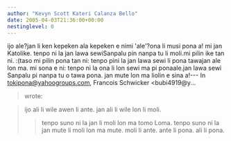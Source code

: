```yaml
---
author: "Kevyn Scott Kateri Calanza Bello"
date: 2005-04-03T21:36:00+00:00
nestinglevel: 0
---
```

ijo ale?jan li ken kepeken ala kepeken e nimi 'ale'?ona li musi pona a! mi jan Katolike. tenpo ni la jan lawa sewiSanpalu pin nanpa tu li moli.mi pilin ike tan ni. :(taso mi pilin pona tan ni: tenpo pini la jan lawa sewi li pona tawajan ale lon ma. mi sona e ni: tenpo ni la ona li lon sewi ma pi ponaale.jan lawa sewi Sanpalu pi nanpa tu o tawa pona. jan mute lon ma liolin e sina a!---
 In [tokipona@yahoogroups.com](mailto://tokipona@yahoogroups.com), Francois Schwicker <bubi4919@y...
>wrote:

> ijo ali li wile awen li ante.
> jan ali li wile lon li moli.
>> tenpo suno ni la jan li moli lon ma tomo Loma.
> tenpo suno ni la jan mute li moli lon ma mute.
>> moli li ante.
> ante li pona.
> ali li pona.